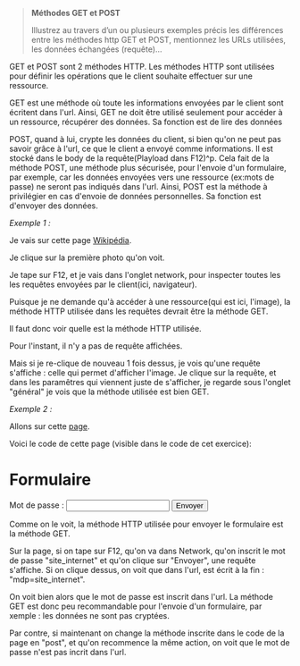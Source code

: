 > **Méthodes GET et POST**
> 
> Illustrez au travers d’un ou plusieurs exemples précis les différences entre les méthodes http GET et
> POST, mentionnez les URLs utilisées, les données échangées (requête)…


GET et POST sont 2 méthodes HTTP. 
Les méthodes HTTP sont utilisées pour définir les opérations que le client souhaite effectuer sur une ressource.


GET est une méthode où toute les informations envoyées par le client sont écritent dans l'url. Ainsi, GET ne doit être utilisé seulement pour accéder à un ressource, récupérer des données. Sa fonction est de lire des données


POST, quand à lui, crypte les données du client, si bien qu'on ne peut pas savoir grâce à l'url, ce que le client a envoyé comme informations. Il est stocké dans le body de la requête(Playload dans F12)^p. Cela fait de la méthode POST, une méthode plus sécurisée, pour l'envoie d'un formulaire, par exemple, car les données envoyées vers une ressource (ex:mots de passe) ne seront pas indiqués dans l'url. Ainsi, POST est la méthode à privilégier en cas d'envoie de données personnelles. Sa fonction est d'envoyer des données.



*Exemple 1 :*

Je vais sur cette page [Wikipédia](https://fr.wikipedia.org/wiki/Wikip%C3%A9dia:Accueil_principal).

Je clique sur la première photo qu'on voit.

Je tape sur F12, et je vais dans l'onglet network, pour inspecter toutes les les requêtes envoyées par le client(ici, navigateur).

Puisque je ne demande qu'à accéder à une ressource(qui est ici, l'image), la méthode HTTP utilisée dans les requêtes devrait être la méthode GET.

Il faut donc voir quelle est la méthode HTTP utilisée.

Pour l'instant, il n'y a pas de requête affichées.

Mais si je re-clique de nouveau 1 fois dessus, je vois qu'une requête s'affiche : celle qui permet d'afficher l'image. Je clique sur la requête, et dans les paramêtres qui viennent juste de s'afficher, je regarde sous l'onglet "général" je vois que la méthode utilisée est bien GET.



*Exemple 2 :*

Allons sur cette [page](https://forsakennimblebit--anaellebargas.repl.co/).

Voici le code de cette page (visible dans le code de cet exercice):

<!DOCTYPE html>
<html>
 
  <head>
    <meta charset="utf-8">
    <meta name="viewport" content="width=device-width">
    <title>replit</title>
    <link href="style.css" rel="stylesheet" type="text/css" />
  </head>

  <body>
    <h1>Formulaire</h1>
    <form action = "index2.html" method = "get">
      Mot de passe : <input type="password" name="mdp"></input>
      <button type="submit">Envoyer</button>
    </form>
  </body>

</html>


Comme on le voit, la méthode HTTP utilisée pour envoyer le formulaire est la méthode GET.

Sur la page, si on tape sur F12, qu'on va dans Network, qu'on inscrit le mot de passe "site_internet" et qu'on clique sur "Envoyer", une requête s'affiche. Si on clique dessus, on voit que dans l'url, est écrit à la fin : "mdp=site_internet".

On voit bien alors que le mot de passe est inscrit dans l'url. La méthode GET est donc peu recommandable pour l'envoie d'un formulaire, par xemple : les données ne sont pas cryptées.

Par contre, si maintenant on change la méthode inscrite dans le code de la page en "post", et qu'on recommence la même action, on voit que le mot de passe n'est pas incrit dans l'url.









